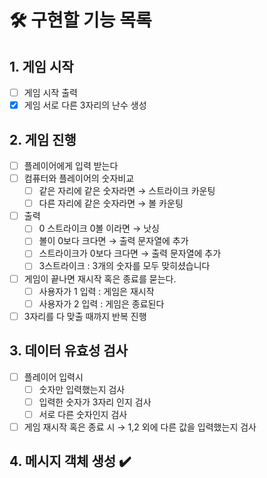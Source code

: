 # 🛠️ 구현할 기능 목록
## 1. 게임 시작
-[ ] 게임 시작 출력
-[x] 게임 서로 다른 3자리의 난수 생성

## 2. 게임 진행 
-[ ] 플레이어에게 입력 받는다
-[ ] 컴퓨터와 플레이어의 숫자비교
  -[ ] 같은 자리에 같은 숫자라면 → 스트라이크 카운팅
  -[ ] 다른 자리에 같은 숫자라면 → 볼 카운팅
-[ ] 출력 
  -[ ] 0 스트라이크 0볼 이라면 → 낫싱
  -[ ] 볼이 0보다 크다면 → 출력 문자열에 추가
  -[ ] 스트라이크가 0보다 크다면 → 출력 문자열에 추가 
  -[ ] 3스트라이크 : 3개의 숫자를 모두 맞히셨습니다
-[ ] 게임이 끝나면 재시작 혹은 종료를 묻는다. 
  -[ ] 사용자가 1 입력 : 게임은 재시작
  -[ ] 사용자가 2 입력 : 게임은 종료된다
-[ ] 3자리를 다 맞출 때까지 반복 진행

## 3. 데이터 유효성 검사
-[ ] 플레이어 입력시 
  -[ ] 숫자만 입력했는지 검사
  -[ ] 입력한 숫자가 3자리 인지 검사 
  -[ ] 서로 다른 숫자인지 검사
-[ ] 게임 재시작 혹은 종료 시 → 1,2 외에 다른 값을 입력했는지 검사

## 4. 메시지 객체 생성 ✔️ 
